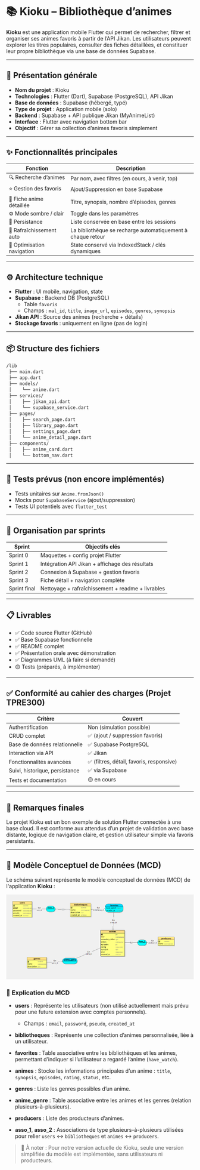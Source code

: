 
# 📚 Kioku – Bibliothèque d’animes

**Kioku** est une application mobile Flutter qui permet de rechercher, filtrer et organiser ses animes favoris à partir de l’API Jikan. Les utilisateurs peuvent explorer les titres populaires, consulter des fiches détaillées, et constituer leur propre bibliothèque via une base de données Supabase.

---

## 🧩 Présentation générale

- **Nom du projet** : Kioku
- **Technologies** : Flutter (Dart), Supabase (PostgreSQL), API Jikan
- **Base de données** : Supabase (hébergé, typé)
- **Type de projet** : Application mobile (solo)
- **Backend** : Supabase + API publique Jikan (MyAnimeList)
- **Interface** : Flutter avec navigation bottom bar
- **Objectif** : Gérer sa collection d’animes favoris simplement

---

## ✨ Fonctionnalités principales

| Fonction                          | Description |
|----------------------------------|-------------|
| 🔍 Recherche d’animes            | Par nom, avec filtres (en cours, à venir, top) |
| ⭐ Gestion des favoris           | Ajout/Suppression en base Supabase |
| 📄 Fiche anime détaillée         | Titre, synopsis, nombre d’épisodes, genres |
| ⚙️ Mode sombre / clair           | Toggle dans les paramètres |
| 🧾 Persistance                   | Liste conservée en base entre les sessions |
| 🔄 Rafraîchissement auto        | La bibliothèque se recharge automatiquement à chaque retour |
| 🧠 Optimisation navigation       | State conservé via IndexedStack / clés dynamiques |

---

## ⚙️ Architecture technique

- **Flutter** : UI mobile, navigation, state
- **Supabase** : Backend DB (PostgreSQL)
  - Table `favoris`
  - Champs : `mal_id`, `title`, `image_url`, `episodes`, `genres`, `synopsis`
- **Jikan API** : Source des animes (recherche + détails)
- **Stockage favoris** : uniquement en ligne (pas de login)

---

## 📦 Structure des fichiers

```
/lib
 ├── main.dart
 ├── app.dart
 ├── models/
 │    └── anime.dart
 ├── services/
 │    ├── jikan_api.dart
 │    └── supabase_service.dart
 ├── pages/
 │    ├── search_page.dart
 │    ├── library_page.dart
 │    ├── settings_page.dart
 │    └── anime_detail_page.dart
 ├── components/
 │    ├── anime_card.dart
 │    └── bottom_nav.dart
```

---

## 🧪 Tests prévus (non encore implémentés)

- Tests unitaires sur `Anime.fromJson()`
- Mocks pour `SupabaseService` (ajout/suppression)
- Tests UI potentiels avec `flutter_test`

---

## 🔁 Organisation par sprints

| Sprint       | Objectifs clés |
|--------------|----------------|
| Sprint 0     | Maquettes + config projet Flutter |
| Sprint 1     | Intégration API Jikan + affichage des résultats |
| Sprint 2     | Connexion à Supabase + gestion favoris |
| Sprint 3     | Fiche détail + navigation complète |
| Sprint final | Nettoyage + rafraîchissement + readme + livrables |

---

## 📋 Livrables

- ✅ Code source Flutter (GitHub)
- ✅ Base Supabase fonctionnelle
- ✅ README complet
- ✅ Présentation orale avec démonstration
- ✅ Diagrammes UML (à faire si demandé)
- 🟡 Tests (préparés, à implémenter)

---

## ✅ Conformité au cahier des charges (Projet TPRE300)

| Critère                            | Couvert |
|-----------------------------------|---------|
| Authentification                  | Non (simulation possible) |
| CRUD complet                      | ✅ (ajout / suppression favoris) |
| Base de données relationnelle     | ✅ Supabase PostgreSQL |
| Interaction via API               | ✅ Jikan |
| Fonctionnalités avancées          | ✅ (filtres, détail, favoris, responsive) |
| Suivi, historique, persistance    | ✅ via Supabase |
| Tests et documentation            | 🟡 en cours |

---

## 💬 Remarques finales

Le projet Kioku est un bon exemple de solution Flutter connectée à une base cloud. Il est conforme aux attendus d’un projet de validation avec base distante, logique de navigation claire, et gestion utilisateur simple via favoris persistants.

---

## 🧮 Modèle Conceptuel de Données (MCD)

Le schéma suivant représente le modèle conceptuel de données (MCD) de l'application **Kioku** :

![Modèle Conceptuel de Données](kioku.png)

### 🔗 Explication du MCD

- **users** : Représente les utilisateurs (non utilisé actuellement mais prévu pour une future extension avec comptes personnels).
  - Champs : `email`, `password`, `pseudo`, `created_at`

- **bibliotheques** : Représente une collection d’animes personnalisée, liée à un utilisateur.

- **favorites** : Table associative entre les bibliothèques et les animes, permettant d’indiquer si l’utilisateur a regardé l’anime (`have_watch`).

- **animes** : Stocke les informations principales d’un anime : `title`, `synopsis`, `episodes`, `rating`, `status`, etc.

- **genres** : Liste les genres possibles d’un anime.

- **anime_genre** : Table associative entre les animes et les genres (relation plusieurs-à-plusieurs).

- **producers** : Liste des producteurs d’animes.

- **asso_1**, **asso_2** : Associations de type plusieurs-à-plusieurs utilisées pour relier `users` ↔ `bibliotheques` et `animes` ↔ `producers`.

> 🎯 À noter : Pour notre version actuelle de Kioku, seule une version simplifiée du modèle est implémentée, sans utilisateurs ni producteurs.

